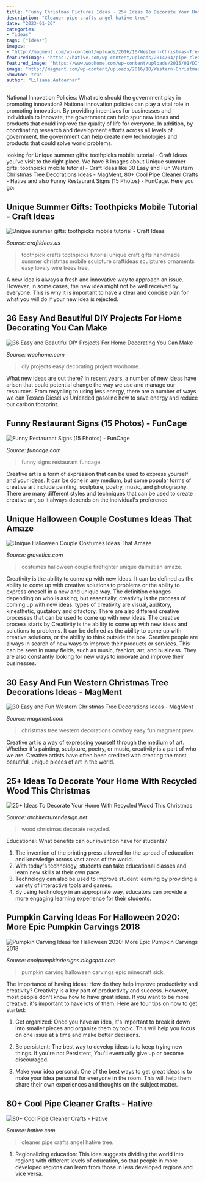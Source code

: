 ```yaml
---
title: "Funny Christmas Pictures Ideas ~ 25+ Ideas To Decorate Your Home With Recycled Wood This Christmas"
description: "Cleaner pipe crafts angel hative tree"
date: "2023-01-26"
categories:
- "ideas"
tags: ["ideas"]
images:
- "http://magment.com/wp-content/uploads/2016/10/Western-Christmas-Tree-Decorations.jpg"
featuredImage: "https://hative.com/wp-content/uploads/2014/04/pipe-cleaner-crafts/30-angel-pip-cleaner-crafts.jpg"
featured_image: "https://www.woohome.com/wp-content/uploads/2015/01/DIY-project-for-homedecor-woohome-22.jpg"
image: "http://magment.com/wp-content/uploads/2016/10/Western-Christmas-Tree-Decorations.jpg"
ShowToc: true
author: "Liliane Aufderhar"
---
```



National Innovation Policies: What role should the government play in promoting innovation?
National innovation policies can play a vital role in promoting innovation. By providing incentives for businesses and individuals to innovate, the government can help spur new ideas and products that could improve the quality of life for everyone. In addition, by coordinating research and development efforts across all levels of government, the government can help create new technologies and products that could solve world problems.

	

		
looking for Unique summer gifts: toothpicks mobile tutorial - Craft Ideas you've visit to the right place. We have 8 Images about Unique summer gifts: toothpicks mobile tutorial - Craft Ideas like 30 Easy and Fun Western Christmas Tree Decorations Ideas - MagMent, 80+ Cool Pipe Cleaner Crafts - Hative and also Funny Restaurant Signs (15 Photos) - FunCage. Here you go:
		
    
## Unique Summer Gifts: Toothpicks Mobile Tutorial - Craft Ideas

<img loading=lazy src="http://www.craftideas.us/wp-content/uploads/2012/10/handmade-crafts.jpg" onerror="this.onerror=null;this.src='https://tse3.mm.bing.net/th?id=OIP.kkOISHj8R5G5xdfmPxhQiAHaJ4&amp;pid=15.1';" alt="Unique summer gifts: toothpicks mobile tutorial - Craft Ideas">

_Source: craftideas.us_

>toothpick crafts toothpicks tutorial unique craft gifts handmade summer christmas mobile sculpture craftideas sculptures ornaments easy lovely wire trees tree. 

	

A new idea is always a fresh and innovative way to approach an issue. However, in some cases, the new idea might not be well received by everyone. This is why it is important to have a clear and concise plan for what you will do if your new idea is rejected.

    
## 36 Easy And Beautiful DIY Projects For Home Decorating You Can Make

<img loading=lazy src="https://www.woohome.com/wp-content/uploads/2015/01/DIY-project-for-homedecor-woohome-22.jpg" onerror="this.onerror=null;this.src='https://tse4.mm.bing.net/th?id=OIP.g5oQpnwT87KJZkLYb2n3xgHaMY&amp;pid=15.1';" alt="36 Easy and Beautiful DIY Projects For Home Decorating You Can Make">

_Source: woohome.com_

>diy projects easy decorating project woohome. 

	

What new ideas are out there?
In recent years, a number of new ideas have arisen that could potential change the way we use and manage our resources. From recycling to using less energy, there are a number of ways we can Texaco Diesel vs Unleaded gasoline how to save energy and reduce our carbon footprint.

    
## Funny Restaurant Signs (15 Photos) - FunCage

<img loading=lazy src="http://www.funcage.com/blog/wp-content/uploads/2013/01/Funny-Restaurant-Signs-006.jpg" onerror="this.onerror=null;this.src='https://tse2.mm.bing.net/th?id=OIP.VLwND1cF6uEFMQ_5p7yhfAHaMX&amp;pid=15.1';" alt="Funny Restaurant Signs (15 Photos) - FunCage">

_Source: funcage.com_

>funny signs restaurant funcage. 

	

Creative art is a form of expression that can be used to express yourself and your ideas. It can be done in any medium, but some popular forms of creative art include painting, sculpture, poetry, music, and photography. There are many different styles and techniques that can be used to create creative art, so it always depends on the individual's preference.

    
## Unique Halloween Couple Costumes Ideas That Amaze

<img loading=lazy src="https://www.gravetics.com/wp-content/uploads/2017/07/Dalmatian-Firefighter.jpg" onerror="this.onerror=null;this.src='https://tse3.mm.bing.net/th?id=OIP.2GyKmF6GvnY-WS6n4MIymwHaJ4&amp;pid=15.1';" alt="Unique Halloween Couple Costumes Ideas That Amaze">

_Source: gravetics.com_

>costumes halloween couple firefighter unique dalmatian amaze. 

	

Creativity is the ability to come up with new ideas. It can be defined as the ability to come up with creative solutions to problems or the ability to express oneself in a new and unique way. The definition changes depending on who is asking, but essentially, creativity is the process of coming up with new ideas. types of creativity are visual, auditory, kinesthetic, gustatory and olfactory. There are also different creative processes that can be used to come up with new ideas. The creative process starts by
Creativity is the ability to come up with new ideas and solutions to problems. It can be defined as the ability to come up with creative solutions, or the ability to think outside the box. Creative people are always in search of new ways to improve their products or services. This can be seen in many fields, such as music, fashion, art, and business. They are also constantly looking for new ways to innovate and improve their businesses.

    
## 30 Easy And Fun Western Christmas Tree Decorations Ideas - MagMent

<img loading=lazy src="http://magment.com/wp-content/uploads/2016/10/Western-Christmas-Tree-Decorations.jpg" onerror="this.onerror=null;this.src='https://tse2.mm.bing.net/th?id=OIP.WhOy1QSXPSP_g27nSmKBtwHaJ4&amp;pid=15.1';" alt="30 Easy and Fun Western Christmas Tree Decorations Ideas - MagMent">

_Source: magment.com_

>christmas tree western decorations cowboy easy fun magment prev. 

	

Creative art is a way of expressing yourself through the medium of art. Whether it's painting, sculpture, poetry, or music, creativity is a part of who we are. Creative artists have often been credited with creating the most beautiful, unique pieces of art in the world.

    
## 25+ Ideas To Decorate Your Home With Recycled Wood This Christmas

<img loading=lazy src="http://cdn.architecturendesign.net/wp-content/uploads/2015/12/AD-Ideas-To-Decorate-Your-Home-With-Recycled-Wood-This-20.jpg" onerror="this.onerror=null;this.src='https://tse2.mm.bing.net/th?id=OIP.3hrp131gZ6c-KCDqkj-N7wHaQi&amp;pid=15.1';" alt="25+ Ideas To Decorate Your Home With Recycled Wood This Christmas">

_Source: architecturendesign.net_

>wood christmas decorate recycled. 

	

Educational: What benefits can our invention have for students?
1. The invention of the printing press allowed for the spread of education and knowledge across vast areas of the world.
2. With today's technology, students can take educational classes and learn new skills at their own pace.
3. Technology can also be used to improve student learning by providing a variety of interactive tools and games.
4. By using technology in an appropriate way, educators can provide a more engaging learning experience for their students.

    
## Pumpkin Carving Ideas For Halloween 2020: More Epic Pumpkin Carvings 2018

<img loading=lazy src="http://3.bp.blogspot.com/-fp7n0VkqXzw/Ulx_cgs3ilI/AAAAAAAAIsY/sascJitkcmg/s1600/2bfe9b37b457d20699e384ac543388b0.jpg" onerror="this.onerror=null;this.src='https://tse4.mm.bing.net/th?id=OIP.RMmtzoAgXe6a1p3vMF_DXgAAAA&amp;pid=15.1';" alt="Pumpkin Carving Ideas for Halloween 2020: More Epic Pumpkin Carvings 2018">

_Source: coolpumpkindesigns.blogspot.com_

>pumpkin carving halloween carvings epic minecraft sick. 

	

The importance of having ideas: How do they help improve productivity and creativity?
Creativity is a key part of productivity and success. However, most people don't know how to have great ideas. If you want to be more creative, it's important to have lots of them. Here are four tips on how to get started:
1. Get organized: Once you have an idea, it's important to break it down into smaller pieces and organize them by topic. This will help you focus on one issue at a time and make better decisions.

2. Be persistent: The best way to develop ideas is to keep trying new things. If you're not Persistent, You'll eventually give up or become discouraged.

3. Make your idea personal: One of the best ways to get great ideas is to make your idea personal for everyone in the room. This will help them share their own experiences and thoughts on the subject matter.

    
## 80+ Cool Pipe Cleaner Crafts - Hative

<img loading=lazy src="https://hative.com/wp-content/uploads/2014/04/pipe-cleaner-crafts/30-angel-pip-cleaner-crafts.jpg" onerror="this.onerror=null;this.src='https://tse1.mm.bing.net/th?id=OIP.lwqz3ggC9_ptLIzh4EW22gHaLh&amp;pid=15.1';" alt="80+ Cool Pipe Cleaner Crafts - Hative">

_Source: hative.com_

>cleaner pipe crafts angel hative tree. 

	

1. Regionalizing education: This idea suggests dividing the world into regions with different levels of education, so that people in more developed regions can learn from those in less developed regions and vice versa.

